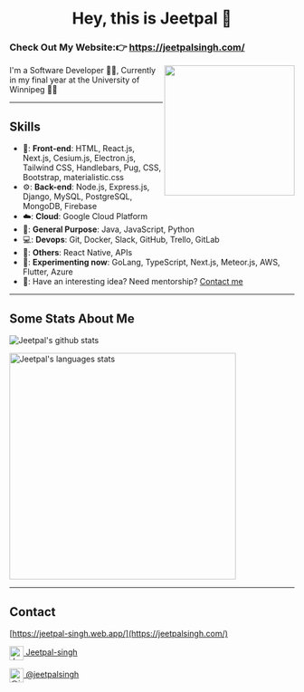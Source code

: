 <h1 align="Center">  Hey, this is Jeetpal 👋  </h1>

<h3>Check Out My Website:👉 <a href="https://jeetpalsingh.com/">https://jeetpalsingh.com/</a></h3>

<img align='right' src="https://media.giphy.com/media/M9gbBd9nbDrOTu1Mqx/giphy.gif" width="230">
I'm a Software Developer 👨‍💻, Currently in my final year at the University of Winnipeg 👨‍🎓

----

## Skills
- 📰: **Front-end**: HTML, React.js, Next.js, Cesium.js, Electron.js, Tailwind CSS, Handlebars, Pug, CSS, Bootstrap, materialistic.css
- ⚙️: **Back-end**: Node.js, Express.js, Django, MySQL, PostgreSQL, MongoDB, Firebase 
- ☁️: **Cloud**: Google Cloud Platform
- 🔖: **General Purpose**: Java, JavaScript, Python
- 💻: **Devops**: Git, Docker, Slack, GitHub, Trello, GitLab
- 🤔: **Others**: React Native, APIs
- 🔧: **Experimenting now**:  GoLang, TypeScript, Next.js, Meteor.js, AWS, Flutter, Azure
- 👐: Have an interesting idea? Need mentorship? [Contact me](#contact-me)


----

## Some Stats About Me

![Jeetpal's github stats](https://github-readme-stats.vercel.app/api?username=jeetpal1&show_icons=true&title_color=fff&icon_color=79ff97&text_color=9f9f9f&bg_color=151515)

<img  width="400" alt="Jeetpal's languages stats" src="https://github-readme-stats.vercel.app/api/top-langs/?username=Jeetpal1&langs_count=10&theme=tokyonight&layout=compact" >


----

## Contact 

<p id="contact-me">
  
<a href="[https://jeetpal-singh.web.app/](https://jeetpalsingh.com/)">[https://jeetpal-singh.web.app/](https://jeetpalsingh.com/)</a>
  
<a href="https://www.linkedin.com/in/jeetpal-singh-8630a61aa/" target="_blank"><img align="center" src="https://www.vectorlogo.zone/logos/linkedin/linkedin-icon.svg" alt="Jeetpal-Singh" height="25" width="25" /> Jeetpal-singh</a>
  
<a href="https://medium.com/@jeetpalsingh" target="_blank"><img align="center" src="https://www.vectorlogo.zone/logos/medium/medium-tile.svg" alt="@jeetpalsingh" height="25" width="25" /> @jeetpalsingh</a>
</p>
